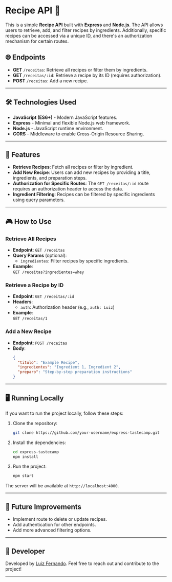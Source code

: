 # Recipe API 🍳

This is a simple **Recipe API** built with **Express** and **Node.js**. The API allows users to retrieve, add, and filter recipes by ingredients. Additionally, specific recipes can be accessed via a unique ID, and there's an authorization mechanism for certain routes.

## 🌐 Endpoints

- **GET** `/receitas`: Retrieve all recipes or filter them by ingredients.
- **GET** `/receitas/:id`: Retrieve a recipe by its ID (requires authorization).
- **POST** `/receitas`: Add a new recipe.

---

## 🛠️ Technologies Used

- **JavaScript (ES6+)** - Modern JavaScript features.
- **Express** - Minimal and flexible Node.js web framework.
- **Node.js** - JavaScript runtime environment.
- **CORS** - Middleware to enable Cross-Origin Resource Sharing.

---

## 🚀 Features

- **Retrieve Recipes**: Fetch all recipes or filter by ingredient.
- **Add New Recipe**: Users can add new recipes by providing a title, ingredients, and preparation steps.
- **Authorization for Specific Routes**: The `GET /receitas/:id` route requires an authorization header to access the data.
- **Ingredient Filtering**: Recipes can be filtered by specific ingredients using query parameters.

---

## 🎮 How to Use

### **Retrieve All Recipes**

- **Endpoint**: `GET /receitas`
- **Query Params** (optional):  
  - `ingredientes`: Filter recipes by specific ingredients.
- **Example**:  
  `GET /receitas?ingredientes=whey`

### **Retrieve a Recipe by ID**

- **Endpoint**: `GET /receitas/:id`
- **Headers**:  
  - `auth`: Authorization header (e.g., `auth: Luiz`)
- **Example**:  
  `GET /receitas/1`

### **Add a New Recipe**

- **Endpoint**: `POST /receitas`
- **Body**:
    ```json
    {
      "titulo": "Example Recipe",
      "ingredientes": "Ingredient 1, Ingredient 2",
      "preparo": "Step-by-step preparation instructions"
    }
    ```

---

## 🖥️ Running Locally

If you want to run the project locally, follow these steps:

1. Clone the repository:

    ```bash
    git clone https://github.com/your-username/express-tastecamp.git
    ```

2. Install the dependencies:

    ```bash
    cd express-tastecamp
    npm install
    ```

3. Run the project:

    ```bash
    npm start
    ```

The server will be available at `http://localhost:4000`.

---

## 📝 Future Improvements

- Implement route to delete or update recipes.
- Add authentication for other endpoints.
- Add more advanced filtering options.

---

## 👤 Developer

Developed by [Luiz Fernando](https://github.com/luuizfernando). Feel free to reach out and contribute to the project!

---